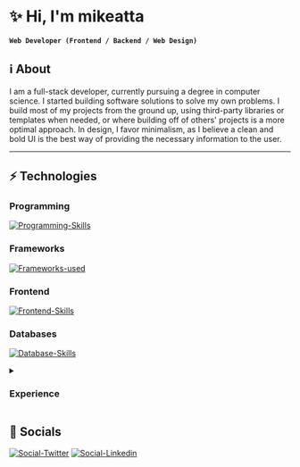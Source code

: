 # ✨ Hi, I'm __mikeatta__

**`Web Developer (Frontend / Backend / Web Design)`**

## ℹ️ About
I am a full-stack developer, currently pursuing a degree in computer science. I started building software solutions to solve my own problems. I build most of my projects from the ground up, using third-party libraries or templates when needed, or where building off of others' projects is a more optimal approach. In design, I favor minimalism, as I believe a clean and bold UI is the best way of providing the necessary information to the user.

---

## ⚡ Technologies
### Programming
[![Programming-Skills](https://skillicons.dev/icons?i=js,ts,nodejs,java)](https://skillicons.dev)

### Frameworks
[![Frameworks-used](https://skillicons.dev/icons?i=nextjs,spring)](https://skillicons.dev)

### Frontend
[![Frontend-Skills](https://skillicons.dev/icons?i=html,css,vue,react,wordpress)](https://skillicons.dev)

### Databases
[![Database-Skills](https://skillicons.dev/icons?i=mysql,postgres,supabase)](https://skillicons.dev)

<details>
  <summary><h3>Experience</h3></summary>
  Most of my experience comes from building apps for personal use, and building Uni projects. In the past, I've gathered experience in IT and Software Development through internships at Philips Lighting (currently Signify) as well as working for a small WordPress web design & development studio.
</details>

## 👤 Socials
[![Social-Twitter](https://skillicons.dev/icons?i=twitter)](https://x.com/m_chaels)
[![Social-Linkedin](https://skillicons.dev/icons?i=linkedin)](https://www.linkedin.com/in/mikeatta)
